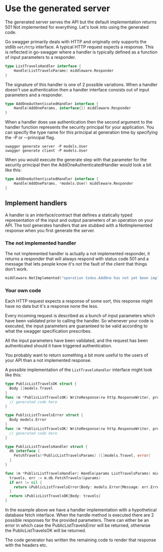 # Use the generated server

The generated server serves the API but the default implementation returns 501 Not implemented for everything. Let's
look into using the generated code.

<!--more-->

Go swagger primarily deals with HTTP and originally only supports the stdlib `net/http` interface. A typical HTTP
request expects a response.  This is reflected in go-swagger where a handler is typically defined as a function of
input parameters to a responder.

```go
type ListTravelsHandler interface {
	Handle(ListTravelsParams) middleware.Responder
}
```

The signature of this handler is one of 2 possible variations. When a handler doesn't use authentication then a handler
interface consists out of input parameters and a responder.

```go
type AddOneAuthenticatedHandler interface {
	Handle(AddOneParams, interface{}) middleware.Responder
}
```

When a handler does use authentication then the second argument to the handler function represents the security
principal for your application. You can specify the type name for this principal at generation time by specifying the
-P or --principal flag.

```shell
swagger generate server -P models.User
swagger generate client -P models.User
```

When you would execute the generate step with that parameter for the security principal then the
AddOneAuthenticatedHandler would look a bit like this:

```go
type AddOneAuthenticatedHandler interface {
	Handle(AddOneParams, *models.User) middleware.Responder
}
```

## Implement handlers

A handler is an interface/contract that defines a statically typed representation of the input and output parameters of
an operation on your API.
The tool generates handlers that are stubbed with a NotImplemented response when you first generate the server.

### The not implemented handler

The not implemented handler is actually a not implemented responder, it returns a responder that will always respond
with status code 501 and a message that lets people know it's not the fault of the client that things don't work.

```go
middleware.NotImplemented("operation todos.AddOne has not yet been implemented")
```

### Your own code

Each HTTP request expects a response of some sort, this response might have no data but it's a response none the less.

Every incoming request is described as a bunch of input parameters which have been validated prior to calling the
handler. So whenever your code is executed, the input parameters are guaranteed to be valid according to what the
swagger specification prescribes.

All the input parameters have been validated, and the request has been authenticated should it have triggered
authentication.

You probably want to return something a bit more useful to the users of your API than a not implemented response.

A possible implementation of the `ListTravelsHandler` interface might look like this:

```go
type PublicListTravelsOK struct {
  Body []models.Travel
}
func (m *PublicListTravelsOK) WriteResponse(rw http.ResponseWriter, producer httpkit.Producer){
  // generated code here
}

type PublicListTravelsError struct {
  Body models.Error
}
func (m *PublicListTravelsOK) WriteResponse(rw http.ResponseWriter, producer httpkit.Producer){
  // generated code here
}

type PublicListTravelsHandler struct {
  db interface {
    FetchTravels(*PublicListTravelsParams) ([]models.Travel, error)
  }
}

func (m *PublicListTravelsHandler) Handle(params ListTravelsParams) middleware.Responder {
  travels, err := m.db.FetchTravels(&params)
  if err != nil {
    return &PublicListTravelsError{Body: models.Error{Message: err.Error()}}
  }
  return &PublicListTravelsOK{Body: travels}
}
```

In the example above we have a handler implementation with a hypothetical database fetch interface. When the handle
method is executed there are 2 possible responses for the provided parameters. There can either be an error in which
case the PublicListTravelsError will be returned, otherwise the PublicListTravelsOK will be returned.

The code generator has written the remaining code to render that response with the headers etc.

